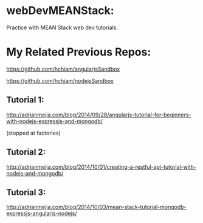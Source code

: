 # webDevMEANStack:

Practice with MEAN Stack web dev tutorials.

# My Related Previous Repos:

https://github.com/hchiam/angularjsSandbox

https://github.com/hchiam/nodejsSandbox

## Tutorial 1:

http://adrianmejia.com/blog/2014/09/28/angularjs-tutorial-for-beginners-with-nodejs-expressjs-and-mongodb/

(stopped at factories)

## Tutorial 2:

http://adrianmejia.com/blog/2014/10/01/creating-a-restful-api-tutorial-with-nodejs-and-mongodb/

## Tutorial 3:

http://adrianmejia.com/blog/2014/10/03/mean-stack-tutorial-mongodb-expressjs-angularjs-nodejs/


